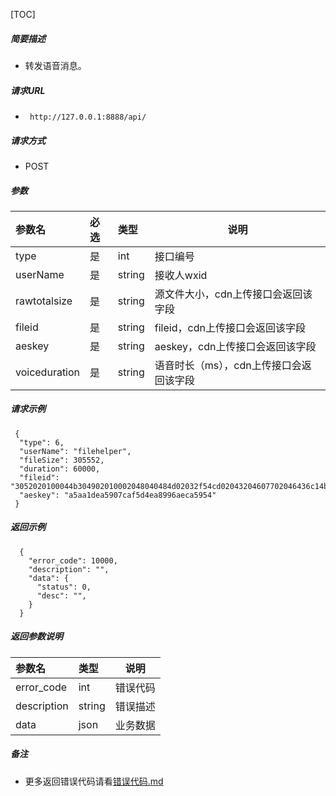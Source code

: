 

[TOC]
    
##### 简要描述

- 转发语音消息。

##### 请求URL
- ` http://127.0.0.1:8888/api/`
  
##### 请求方式
- POST 

##### 参数

| 参数名           | 必选 | 类型     | 说明                     |   
|:--------------|:---|:-------|------------------------|   
| type          | 是  | int    | 接口编号                   |   
| userName      | 是  | string | 接收人wxid                |   
| rawtotalsize  | 是  | string | 源文件大小，cdn上传接口会返回该字段    |   
| fileid        | 是  | string | fileid，cdn上传接口会返回该字段   |   
| aeskey        | 是  | string | aeskey，cdn上传接口会返回该字段   |   
| voiceduration | 是  | string | 语音时长（ms），cdn上传接口会返回该字段 |   

##### 请求示例

```
 {
  "type": 6,
  "userName": "filehelper",
  "fileSize": 305552,
  "duration": 60000,
  "fileid": "3052020100044b304902010002048040484d02032f54cd02043204607702046436c14b042432666338643862662d626662322d343839622d626135652d61643135626138336162386502040114000f020100040079620db5",
  "aeskey": "a5aa1dea5907caf5d4ea8996aeca5954"
 } 
```

##### 返回示例 

``` 
  {
    "error_code": 10000,
    "description": "",
    "data": {
      "status": 0,
      "desc": "",
    }
  }
```

##### 返回参数说明 

| 参数名         | 类型     | 说明   |   
|:------------|:-------|------|   
| error_code  | int    | 错误代码 |   
| description | string | 错误描述 |   
| data        | json   | 业务数据 |   

##### 备注 

- 更多返回错误代码请看[错误代码.md](../错误代码.md)






